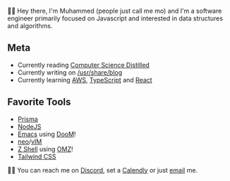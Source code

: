 👋🏾 Hey there, I'm Muhammed (people just call me mo) and I'm a software engineer primarily focused on Javascript and interested in data structures and algorithms.

## Meta
- Currently reading [Computer Science Distilled](https://www.amazon.com/Computer-Science-Distilled-Computational-Problems/dp/0997316020)
- Currently writing on [/usr/share/blog](https://blog.mabiola.net)
- Currently learning [AWS](https://github.com/mabioia/cloud/AWS), [TypeScript](https://github.com/mabioia/languages/typescript) and [React](https://github.com/mabioia/languages/javascript/react)

## Favorite Tools 
* [Prisma](https://prisma.io)
* [NodeJS](https://nodejs.org)
* [Emacs](https://www.gnu.org/software/emacs) using [DooM](https://github.com/doomemacs/doomemacs)!
* [neo](https://neovim.io)/[vIM](https://www.vim.org)
* [Z Shell](https://zsh.sourceforge.io) using [OMZ](https://ohmyz.sh)!
* [Tailwind CSS](https://tailwindcss.com)

🤙🏾 You can reach me on [Discord](https://discordapp.com/channels/@me/mabiola#1472), set a [Calendly](https://calendly.com/mabla) or just [email](mailto://hi<NOSPAM>@mabiola.net) me.

